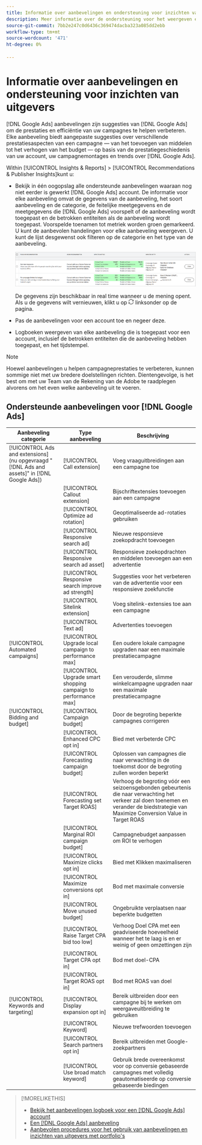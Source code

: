 ```yaml
---
title: Informatie over aanbevelingen en ondersteuning voor inzichten van uitgevers
description: Meer informatie over de ondersteuning voor het weergeven en beheren van aanbevelingen en inzichten voor uitgevers.
source-git-commit: 7bb2e247c0d6436c369474dacba323a085dd2ebb
workflow-type: tm+mt
source-wordcount: '471'
ht-degree: 0%

---
```


# Informatie over aanbevelingen en ondersteuning voor inzichten van uitgevers

[!DNL Google Ads] aanbevelingen zijn suggesties van [!DNL Google Ads] om de prestaties en efficiëntie van uw campagnes te helpen verbeteren. Elke aanbeveling biedt aangepaste suggesties over verschillende prestatiesaspecten van een campagne — van het toevoegen van middelen tot het verhogen van het budget — op basis van de prestatiegeschiedenis van uw account, uw campagnemontages en trends over [!DNL Google Ads].

Within [!UICONTROL Insights & Reports] > [!UICONTROL Recommendations & Publisher Insights]kunt u:

* Bekijk in één oogopslag alle ondersteunde aanbevelingen waaraan nog niet eerder is gewerkt [!DNL Google Ads]<!-- or [Microsoft Advertising]--> account. De informatie voor elke aanbeveling omvat de gegevens van de aanbeveling, het soort aanbeveling en de categorie, de feitelijke meetgegevens en de meetgegevens die [!DNL Google Ads] voorspelt of de aanbeveling wordt toegepast en de betrokken entiteiten als de aanbeveling wordt toegepast. Voorspelde toenamen tot metriek worden groen gemarkeerd. U kunt de aanbevolen handelingen voor elke aanbeveling weergeven. U kunt de lijst desgewenst ook filteren op de categorie en het type van de aanbeveling.

   ![Recommendations-gebruikersinterface](/help/search-social-commerce/assets/recommendations-ui.png "Recommendations-gebruikersinterface")

   De gegevens zijn beschikbaar in real time wanneer u de mening opent. Als u de gegevens wilt vernieuwen, klikt u op ![Vernieuwen](/help/search-social-commerce/assets/refresh.png "Vernieuwen") linksonder op de pagina.

* Pas de aanbevelingen voor een account toe en negeer deze.

* Logboeken weergeven van elke aanbeveling die is toegepast voor een account, inclusief de betrokken entiteiten die de aanbeveling hebben toegepast, en het tijdstempel.

>[!NOTE]
>
>Hoewel aanbevelingen u helpen campagneprestaties te verbeteren, kunnen sommige niet met uw bredere doelstellingen richten. Dientengevolge, is het best om met uw Team van de Rekening van de Adobe te raadplegen alvorens om het even welke aanbeveling uit te voeren.

## Ondersteunde aanbevelingen voor [!DNL Google Ads]

| Aanbeveling categorie | Type aanbeveling | Beschrijving |
| --- | --- | --- |
| [!UICONTROL Ads and extensions] (nu opgevraagd &quot;[!DNL Ads and assets]&quot; in [!DNL Google Ads]) | [!UICONTROL Call extension] | Voeg vraaguitbreidingen aan een campagne toe |
|  | [!UICONTROL Callout extension] | Bijschriftextensies toevoegen aan een campagne |
|  | [!UICONTROL Optimize ad rotation] | Geoptimaliseerde ad-rotaties gebruiken |
|  | [!UICONTROL Responsive search ad] | Nieuwe responsieve zoekopdracht toevoegen |
|  | [!UICONTROL Responsive search ad asset] | Responsieve zoekopdrachten en middelen toevoegen aan een advertentie |
|  | [!UICONTROL Responsive search improve ad strength] | Suggesties voor het verbeteren van de advertentie voor een responsieve zoekfunctie |
|  | [!UICONTROL Sitelink extension] | Voeg sitelink-extensies toe aan een campagne |
|  | [!UICONTROL Text ad] | Advertenties toevoegen |
| [!UICONTROL Automated campaigns] | [!UICONTROL Upgrade local campaign to performance max] | Een oudere lokale campagne upgraden naar een maximale prestatiecampagne |
|  | [!UICONTROL Upgrade smart shopping campaign to performance max] | Een verouderde, slimme winkelcampagne upgraden naar een maximale prestatiecampagne |
| [!UICONTROL Bidding and budget] | [!UICONTROL Campaign budget] | Door de begroting beperkte campagnes corrigeren |
|  | [!UICONTROL Enhanced CPC opt in] | Bied met verbeterde CPC |
|  | [!UICONTROL Forecasting campaign budget] | Oplossen van campagnes die naar verwachting in de toekomst door de begroting zullen worden beperkt |
|  | [!UICONTROL Forecasting set Target ROAS] | Verhoog de begroting vóór een seizoensgebonden gebeurtenis die naar verwachting het verkeer zal doen toenemen en verander de biedstrategie van Maximize Conversion Value in Target ROAS |
|  | [!UICONTROL Marginal ROI campaign budget] | Campagnebudget aanpassen om ROI te verhogen |
|  | [!UICONTROL Maximize clicks opt in] | Bied met Klikken maximaliseren |
|  | [!UICONTROL Maximize conversions opt in] | Bod met maximale conversie |
|  | [!UICONTROL Move unused budget] | Ongebruikte verplaatsen naar beperkte budgetten |
|  | [!UICONTROL Raise Target CPA bid too low] | Verhoog Doel CPA met een geadviseerde hoeveelheid wanneer het te laag is en er weinig of geen omzettingen zijn |
|  | [!UICONTROL Target CPA opt in] | Bod met doel-CPA |
|  | [!UICONTROL Target ROAS opt in] | Bod met ROAS van doel |
| [!UICONTROL Keywords and targeting] | [!UICONTROL Display expansion opt in] | Bereik uitbreiden door een campagne bij te werken om weergaveuitbreiding te gebruiken |
|  | [!UICONTROL Keyword] | Nieuwe trefwoorden toevoegen |
|  | [!UICONTROL Search partners opt in] | Bereik uitbreiden met Google-zoekpartners |
|  | [!UICONTROL Use broad match keyword] | Gebruik brede overeenkomst voor op conversie gebaseerde campagnes met volledig geautomatiseerde op conversie gebaseerde biedingen |

>[!MORELIKETHIS]
>
>* [Bekijk het aanbevelingen logboek voor een [!DNL Google Ads] account](google-recommendation-view-log.md)
>* [Een [!DNL Google Ads] aanbeveling](google-recommendation-apply-dismiss.md)
>* [Aanbevolen procedures voor het gebruik van aanbevelingen en inzichten van uitgevers met portfolio&#39;s](recommendation-best-practices.md)

